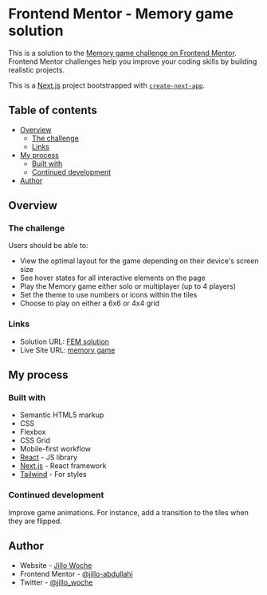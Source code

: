 # Frontend Mentor - Memory game solution

This is a solution to the [Memory game challenge on Frontend Mentor](https://www.frontendmentor.io/challenges/memory-game-vse4WFPvM). Frontend Mentor challenges help you improve your coding skills by building realistic projects. 

This is a [Next.js](https://nextjs.org/) project bootstrapped with [`create-next-app`](https://github.com/vercel/next.js/tree/canary/packages/create-next-app).

## Table of contents

- [Overview](#overview)
  - [The challenge](#the-challenge)
  - [Links](#links)
- [My process](#my-process)
  - [Built with](#built-with)
  - [Continued development](#continued-development)
- [Author](#author)

## Overview

### The challenge

Users should be able to:

- View the optimal layout for the game depending on their device's screen size
- See hover states for all interactive elements on the page
- Play the Memory game either solo or multiplayer (up to 4 players)
- Set the theme to use numbers or icons within the tiles
- Choose to play on either a 6x6 or 4x4 grid

### Links

- Solution URL: [FEM solution](https://www.frontendmentor.io/solutions/nextjs-tailwindcss-typescript-k-bsrI0QEm)
- Live Site URL: [memory game](https://memory-game-iinxo6pe1-jillo-abdullahi.vercel.app/)

## My process

### Built with

- Semantic HTML5 markup
- CSS
- Flexbox
- CSS Grid
- Mobile-first workflow
- [React](https://reactjs.org/) - JS library
- [Next.js](https://nextjs.org/) - React framework
- [Tailwind](https://tailwindui.com/documentation) - For styles

### Continued development

Improve game animations. For instance, add a transition to the tiles when they are flipped.

## Author

- Website - [Jillo Woche](https://jillowoche.dev)
- Frontend Mentor - [@jillo-abdullahi](https://www.frontendmentor.io/profile/jillo-abdullahi)
- Twitter - [@jillo_woche](https://www.twitter.com/jillo_woche)

